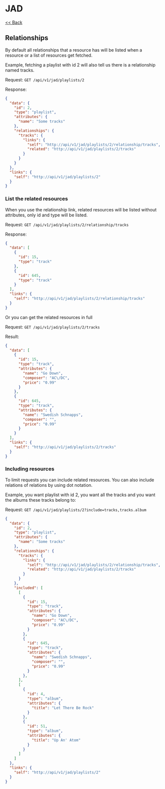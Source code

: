 # JAD

[<< Back](../README.md)

## Relationships

By default all relationships that a resource has will be listed when a resource or a list of resources get fetched.

Example, fetching a playlist with id 2 will also tell us there is a relationship named tracks.

Request:
```GET /api/v1/jad/playlists/2```

Response:
```json
{
  "data": {
    "id": 2,
    "type": "playlist",
    "attributes": {
      "name": "Some tracks"
    },
    "relationships": {
      "tracks": {
        "links": {
          "self": "http://api/v1/jad/playlists/2/relationship/tracks",
          "related": "http://api/v1/jad/playlists/2/tracks"
        }
      }
    }
  },
  "links": {
    "self": "http://api/v1/jad/playlists/2"
  }
}
```

### List the related resources

When you use the relationship link, related resources will be listed without attributes, only id and type will be listed.

Request:
```GET /api/v1/jad/playlists/2/relationship/tracks```

Response:
```json
{
  "data": [
    {
      "id": 15,
      "type": "track"
    },
    {
      "id": 645,
      "type": "track"
    }
  ],
  "links": {
    "self": "http://api/v1/jad/playlists/2/relationship/tracks"
  }
}
```

Or you can get the related resources in full

Request:
```GET /api/v1/jad/playlists/2/tracks```

Result:
```json
{
  "data": [
    {
      "id": 15,
      "type": "track",
      "attributes": {
        "name": "Go Down",
        "composer": "AC\/DC",
        "price": "0.99"
      }
    },
    {
      "id": 645,
      "type": "track",
      "attributes": {
        "name": "Swedish Schnapps",
        "composer": "",
        "price": "0.99"
      }
    }
  ],
  "links": {
    "self": "http://api/v1/jad/playlists/2/tracks"
  }
}
```

### Including resources

To limit requests you can include related resources. You can also include relations of relations by using dot notation.

Example, you want playlist with id 2, you want all the tracks and you want the albums these tracks belong to:

Request:
```GET /api/v1/jad/playlists/2?include=tracks,tracks.album```

```json
{
  "data": {
    "id": 2,
    "type": "playlist",
    "attributes": {
      "name": "Some tracks"
    },
    "relationships": {
      "tracks": {
        "links": {
          "self": "http://api/v1/jad/playlists/2/relationship/tracks",
          "related": "http://api/v1/jad/playlists/2/tracks"
        }
      }
    },
    "included": [
      [
        {
          "id": 15,
          "type": "track",
          "attributes": {
            "name": "Go Down",
            "composer": "AC\/DC",
            "price": "0.99"
          }
        },
        {
          "id": 645,
          "type": "track",
          "attributes": {
            "name": "Swedish Schnapps",
            "composer": "",
            "price": "0.99"
          }
        },
      ],
      [
        {
          "id": 4,
          "type": "album",
          "attributes": {
            "title": "Let There Be Rock"
          }
        },
        {
          "id": 51,
          "type": "album",
          "attributes": {
            "title": "Up An' Atom"
          }
        }
      ]
    ]
  },
  "links": {
    "self": "http://api/v1/jad/playlists/2"
  }
}
```